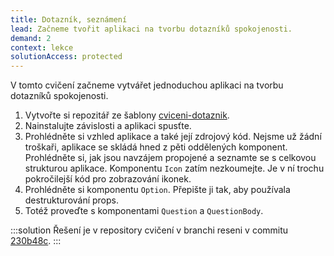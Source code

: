 ```yaml
---
title: Dotazník, seznámení
lead: Začneme tvořit aplikaci na tvorbu dotazníků spokojenosti.
demand: 2
context: lekce
solutionAccess: protected
---
```


V tomto cvičení začneme vytvářet jednoduchou aplikaci na tvorbu dotazníků spokojenosti.

1. Vytvořte si repozitář ze šablony [cviceni-dotaznik](https://github.com/Czechitas-podklady-WEB/cviceni-dotaznik).
1. Nainstalujte závislosti a aplikaci spusťte.
1. Prohlédněte si vzhled aplikace a také její zdrojový kód. Nejsme už žádní troškaři, aplikace se skládá hned z pěti oddělených komponent. Prohlédněte si, jak jsou navzájem propojené a seznamte se s celkovou strukturou aplikace. Komponentu `Icon` zatím nezkoumejte. Je v ní trochu pokročilejší kód pro zobrazování ikonek.
1. Prohlédněte si komponentu `Option`. Přepište ji tak, aby používala destrukturování props.
1. Totéž proveďte s komponentami `Question` a `QuestionBody`.

:::solution
Řešení je v repository cvičení v branchi reseni v commitu [230b48c](https://github.com/Czechitas-podklady-WEB/cviceni-dotaznik/tree/230b48c741a526741d0e7937915f532f0b07be5a).
:::
